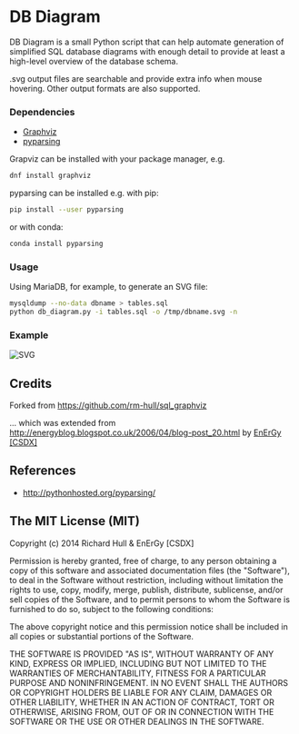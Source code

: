 # DB Diagram

DB Diagram is a small Python script that can help automate generation of simplified SQL database diagrams with enough detail to provide at least a high-level overview of the database schema.

.svg output files are searchable and provide extra info when mouse hovering. Other output formats are also supported.

### Dependencies

* [Graphviz](http://www.graphviz.org/)
* [pyparsing](https://pypi.python.org/pypi/pyparsing/2.0.3)

Grapviz can be installed with your package manager, e.g.

```bash
dnf install graphviz
```
pyparsing can be installed e.g. with pip:

```bash
pip install --user pyparsing
```
or with conda:

```bash
conda install pyparsing
```

### Usage

Using MariaDB, for example, to generate an SVG file:

```bash
mysqldump --no-data dbname > tables.sql
python db_diagram.py -i tables.sql -o /tmp/dbname.svg -n
```

### Example

![SVG](https://rawgithub.com/Karl_levik/db_diagram/master/example.svg)

## Credits

Forked from https://github.com/rm-hull/sql_graphviz

... which was extended from http://energyblog.blogspot.co.uk/2006/04/blog-post_20.html by [EnErGy [CSDX]](https://www.blogger.com/profile/09096585177254790874)


## References

* http://pythonhosted.org/pyparsing/

## The MIT License (MIT)

Copyright (c) 2014 Richard Hull & EnErGy [CSDX]

Permission is hereby granted, free of charge, to any person obtaining a copy
of this software and associated documentation files (the "Software"), to deal
in the Software without restriction, including without limitation the rights
to use, copy, modify, merge, publish, distribute, sublicense, and/or sell
copies of the Software, and to permit persons to whom the Software is
furnished to do so, subject to the following conditions:

The above copyright notice and this permission notice shall be included in all
copies or substantial portions of the Software.

THE SOFTWARE IS PROVIDED "AS IS", WITHOUT WARRANTY OF ANY KIND, EXPRESS OR
IMPLIED, INCLUDING BUT NOT LIMITED TO THE WARRANTIES OF MERCHANTABILITY,
FITNESS FOR A PARTICULAR PURPOSE AND NONINFRINGEMENT. IN NO EVENT SHALL THE
AUTHORS OR COPYRIGHT HOLDERS BE LIABLE FOR ANY CLAIM, DAMAGES OR OTHER
LIABILITY, WHETHER IN AN ACTION OF CONTRACT, TORT OR OTHERWISE, ARISING FROM,
OUT OF OR IN CONNECTION WITH THE SOFTWARE OR THE USE OR OTHER DEALINGS IN THE
SOFTWARE.
